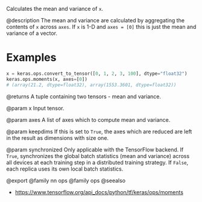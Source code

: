 Calculates the mean and variance of `x`.

@description
The mean and variance are calculated by aggregating the contents of `x`
across `axes`. If `x` is 1-D and `axes = [0]` this is just the mean and
variance of a vector.

# Examples
```python
x = keras.ops.convert_to_tensor([0, 1, 2, 3, 100], dtype="float32")
keras.ops.moments(x, axes=[0])
# (array(21.2, dtype=float32), array(1553.3601, dtype=float32))
```

@returns
A tuple containing two tensors - mean and variance.

@param x
Input tensor.

@param axes
A list of axes which to compute mean and variance.

@param keepdims
If this is set to `True`, the axes which are reduced are left
in the result as dimensions with size one.

@param synchronized
Only applicable with the TensorFlow backend.
If `True`, synchronizes the global batch statistics (mean and
variance) across all devices at each training step in a
distributed training strategy. If `False`, each replica uses its own
local batch statistics.

@export
@family nn ops
@family ops
@seealso
+ <https://www.tensorflow.org/api_docs/python/tf/keras/ops/moments>
